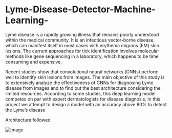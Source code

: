 # Lyme-Disease-Detector-Machine-Learning-

Lyme disease is a rapidly growing illness that remains poorly understood within the medical community. It is an infectious vector-borne disease, which can manifest itself in most cases with erythema migrans (EM) skin lesions. The current approaches for tick identification involves molecular methods like gene sequencing in a laboratory, which happens to be time consuming and expensive. 

Recent studies show that convolutional neural networks (CNNs) perform well to identify skin lesions from images. The main objective of this study is to extensively analyze the effectiveness of CNNs for diagnosing Lyme disease from images and to find out the best architecture considering the limited resources. According to some studies, this deep learning model competes on par with expert dermatologists for disease diagnosis.
In this project we attempt to design a model with an accuracy above 80% to detect the Lyme’s disease

Architecture followed 

![image](https://user-images.githubusercontent.com/80695037/203614606-5b852c76-0189-42bc-bc24-3b3345ba1521.png)
